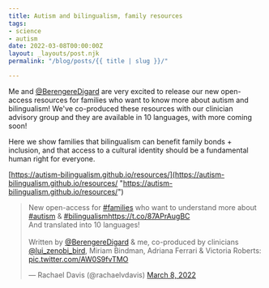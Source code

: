 ```yaml
---
title: Autism and bilingualism, family resources
tags:
- science
- autism
date: 2022-03-08T00:00:00Z
layout: _layouts/post.njk
permalink: "/blog/posts/{{ title | slug }}/"

---
```

Me and [@BerengereDigard](https://twitter.com/BerengereDigard) are very excited to release our new open-access resources for families who want to know more about autism and bilingualism! We've co-produced these resources with our clinician advisory group and they are available in 10 languages, with more coming soon!

Here we show families that bilingualism can benefit family bonds + inclusion, and that access to a cultural identity should be a fundamental human right for everyone.

[https://autism-bilingualism.github.io/resources/](https://autism-bilingualism.github.io/resources/ "https://autism-bilingualism.github.io/resources/")

<blockquote class="twitter-tweet"><p lang="en" dir="ltr">New open-access for <a href="https://twitter.com/hashtag/families?src=hash&ref_src=twsrc%5Etfw">#families</a> who want to understand more about <a href="https://twitter.com/hashtag/autism?src=hash&ref_src=twsrc%5Etfw">#autism</a> & <a href="https://twitter.com/hashtag/bilingualism?src=hash&ref_src=twsrc%5Etfw">#bilingualism</a><a href="https://t.co/87APrAugBC">https://t.co/87APrAugBC</a><br>And translated into 10 languages!<br><br>Written by <a href="https://twitter.com/BerengereDigard?ref_src=twsrc%5Etfw">@BerengereDigard</a> & me, co-produced by clinicians <a href="https://twitter.com/lui_zenobi_bird?ref_src=twsrc%5Etfw">@lui_zenobi_bird</a>, Miriam Bindman, Adriana Ferrari & Victoria Roberts: <a href="https://t.co/AW0S9fvTMO">pic.twitter.com/AW0S9fvTMO</a></p>— Rachael Davis (@rachaelvdavis) <a href="https://twitter.com/rachaelvdavis/status/1501127743156727810?ref_src=twsrc%5Etfw">March 8, 2022</a></blockquote> <script async src="https://platform.twitter.com/widgets.js" charset="utf-8"></script>